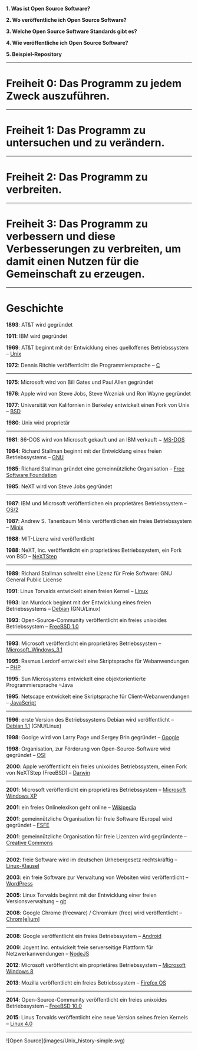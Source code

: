 
<p class="fragment">
  <strong>1. Was ist Open Source Software?</strong>
</p>
<p class="fragment">
  <strong>2. Wo veröffentliche ich Open Source Software?</strong>
</p>
<p class="fragment">
  <strong>3. Welche Open Source Software Standards gibt es?</strong>
</p>
<p class="fragment">
  <strong>4. Wie veröffentliche ich Open Source Software?</strong>
</p>
<p class="fragment">
  <strong>5. Beispiel-Repository</strong>
</p>

---
<!-- .slide: data-background="images/reactions/tumblr_inline_na61n7e6yw1raprkq.gif" data-state="inverted faded" -->

# Freiheit 0: Das Programm zu jedem Zweck auszuführen.

---
<!-- .slide: data-background="images/reactions/tumblr_inline_mxzcnayKCb1raprkq.gif" data-state="inverted faded" -->

# Freiheit 1: Das Programm zu untersuchen und zu verändern.

---
<!-- .slide: data-background="images/reactions/tumblr_inline_na61n7e6yw1raprkq.gif" data-state="inverted faded" -->

# Freiheit 2: Das Programm zu verbreiten.

---
<!-- .slide: data-background="images/reactions/tumblr_mej27iJ3rC1qdpvjdo1_500.gif" data-state="inverted faded" -->

# Freiheit 3: Das Programm zu verbessern und diese Verbesserungen zu verbreiten, um damit einen Nutzen für die Gemeinschaft zu erzeugen.

---

# Geschichte

<p lang="zxx"><span style=""><b>1893</b>: AT&amp;T wird gegründet</span></p>
<p lang="zxx"><span style=""><b>1911</b>: IBM wird gegründet</span></p>
<p lang="zxx"><span style=""><b>1969</b></span><span style="">: AT&amp;T </span><span style="">beginnt mit der Entwicklung eines</span><span style=""> quelloffenes Betriebssystem – <a href="http://de.wikipedia.org/wiki/Unix">Unix</a></span></p>
<p lang="zxx"><span style=""><b>1972</b></span><span style="">: Dennis Ritchie veröffentlciht die Programmiersprache </span><span style="">– </span><a href="http://de.wikipedia.org/wiki/C_(Programmiersprache)"><span style="">C</span></a></p>

---

<p lang="zxx"><span style=""><b>1975</b>: Microsoft wird von Bill Gates und Paul Allen gegründet</span></p>
<p lang="zxx"><span style=""><b>1976</b>: Apple wird von Steve Jobs, Steve Wozniak und Ron Wayne gegründet</span></p>
<p lang="zxx"><span style=""><b>1977</b></span><span style="">: Universität von Kalifornien in Berkeley entwickelt einen Fork von Unix </span><span style="">–</span><span style=""> <a href="http://de.wikipedia.org/wiki/Berkeley_Software_Distribution">BSD</a></span></p>
<p lang="zxx"><span style=""><b>1980</b>: Unix wird proprietär</span></p>

---

<p lang="zxx"><span style=""><span style=""><b>1981</b></span><span style="">: 86-DOS wird von Microsoft gekauft und an IBM verkauft </span><span style="">~ </span><a href="http://de.wikipedia.org/wiki/MS-DOS"><span style="">MS-DOS</span></a></span></p>
<p lang="zxx"><span style=""><b>198</b></span><span style=""><b>4</b></span><span style="">: </span><span style="">Richard Stallman beginnt mit der Entwicklung eines freien Betriebssystems – <a href="http://www.gnu.org/software/software.de.html#allgnupkgs">GNU</a></span></p>
<p lang="zxx"><span style=""><span style=""><b>1985</b></span><span style="">: Richard Stallman gründet eine gemeinnützliche Organisation </span><span style="">–</span><span style=""> <a href="http://www.fsf.org/">Free Software Foundation</a></span></span></p>
<p lang="zxx"><span style=""><b>1985</b>: NeXT wird von Steve Jobs gegründet</span></p>

---

<p lang="zxx"><span style=""><span style=""><b>1987</b></span><span style="">: IBM und </span><span style="">Microsoft</span><span style=""> veröffentlichen ein </span><span style="">proprietäres Betriebssystem –</span><span style=""> <a href="http://de.wikipedia.org/wiki/OS/2">OS/2</a></span></span></p>
<p lang="zxx"><span style=""><span style=""><b>1987</b></span><span style="">: Andrew S. Tanenbaum </span><span style=""><span style=""><span lang="de-DE">Minix </span></span></span><span style=""><span style=""><span lang="de-DE">veröffentlichen ein </span></span></span><span style=""><span style=""><span lang="de-DE">freie</span></span></span><span style=""><span style=""><span lang="de-DE">s</span></span></span><span style=""><span style=""><span lang="de-DE"> Betriebssystem – </span></span></span><a href="http://de.wikipedia.org/wiki/Minix_(Betriebssystem)"><span style=""><span style=""><span lang="de-DE">Minix</span></span></span></a></span></p>
<p lang="zxx"><span style=""><b>1988</b>: MIT-Lizenz wird veröffentlicht</span></p>
<p lang="zxx"><span style=""><b>198</b></span><span style=""><b>8</b></span><span style="">: </span><span style="">NeXT, Inc. veröffentlicht ein proprietäres Betriebssystem, ein Fork von BSD – <a href="http://de.wikipedia.org/wiki/NeXTStep">NeXTStep</a></span></p>

---

<p lang="zxx"><span style=""><b>1989</b>: Richard Stallman schreibt eine Lizenz für Freie Software: GNU General Public License </span></p>
<p lang="zxx"><span style=""><b>1991</b></span><span style="">: Linus Torvalds entwickelt einen freien Kernel – <a href="http://groups.google.de/group/comp.os.minix/msg/b813d52cbc5a044b?dmode=source">Linux</a></span></p>
<p lang="zxx"><span style=""><b>199</b></span><span style=""><b>3</b></span><span style="">: Ian Murdock </span><span style="">beginnt mit der Entwicklung eines freien Betriebssystems – <a href="http://de.wikipedia.org/wiki/Debian">Debian</a> (GNU/Linux)</span></p>
<p lang="zxx"><span style=""><b>1993</b></span><span style="">: Open-Source-Community veröffentlicht ein freies unixoides Betriebssystem – <a href="http://de.wikipedia.org/wiki/FreeBSD">FreeBSD 1.0</a></span></p>

---

<p lang="zxx"><span style=""><b>1993</b></span><span style="">: Microsoft veröffentlicht ein proprietäres Betriebssystem – <a href="http://de.wikipedia.org/wiki/Microsoft_Windows_3.1">Microsoft_Windows_3.1</a></span></p>
<p lang="zxx"><span style=""><b>1995</b></span><span style="">: Rasmus Lerdorf entwickelt eine Skriptsprache für Webanwendungen </span><span style="">–</span><span style=""> <a href="https://groups.google.com/forum/#!msg/comp.infosystems.www.authoring.cgi/PyJ25gZ6z7A/M9FkTUVDfcwJ">PHP</a></span></p>
<p lang="zxx"><span style=""><b>1995</b></span><span style="">: Sun Microsystems entwickelt eine objektorientierte Programmiersprache </span><span style="">–</span><span>Java</span></p>
<p lang="zxx"><span style=""><b>1995</b></span><span style="">: Netscape entwickelt </span><span style="">eine Skriptsprache für </span><span style="">Client-</span><span style="">Webanwendungen – </span><a href="http://de.wikipedia.org/wiki/JavaScript"><span style="">JavaScript</span></a></p>

---

<p lang="zxx"><span style=""><b>1996</b></span><span style="">: </span><span style="">erste</span><span style=""> Version des</span><span style=""> Betriebssystems </span><span style="">Debian wird veröffentlicht</span><span style=""> – <a href="http://de.wikipedia.org/wiki/Debian">Debia</a></span><a href="http://de.wikipedia.org/wiki/Debian"><span style="">n 1.1</span></a><span style=""> (GNU/Linux)</span></p>
<p lang="zxx"><span style=""><b>1998</b></span><span style="">: Goolge wird von Larry Page und Sergey Brin</span><span style=""> gegründet – </span><a href="http://de.wikipedia.org/wiki/Google_Inc."><span style="">Google</span></a></p>
<p lang="zxx"><span style=""><b>1998</b></span><span style="">: Organisation, zur Förderung von Open-Source-Software wird gegründet </span><span style="">– </span><a href="http://opensource.org/"><span style="">OSI</span></a></p>
<p lang="zxx"><span style=""><b>2000</b></span><span style="">: Apple </span><span style="">veröffentlicht ein freies unixoides Betriebssystem, einen Fork von NeXTStep (FreeBSD) – <a href="https://developer.apple.com/library/mac/documentation/MacOSX/Conceptual/OSX_Technology_Overview/SystemTechnology/SystemTechnology.html#//apple_ref/doc/uid/TP40001067-CH207-SW30">Darwin</a> </span></p>

---

<p lang="zxx"><span style=""><b>2001</b></span><span style="">: Microsoft </span><span style="">veröffentlicht ein</span> <span style="">proprietäres </span><span style="">Betriebssystem </span><span style="">–</span><span style=""> <a href="http://de.wikipedia.org/wiki/Microsoft_Windows_XP">Microsoft Windows XP</a></span></p>
<p lang="zxx"><span style=""><b>2001</b></span><span style="">: ein freies Onlinelexikon geht online </span><span style="">–</span><span style=""> <a href="http://de.wikipedia.org/wiki/Wikipedia">Wikipedia</a></span></p>
<p lang="zxx"><span style=""><b>2001</b></span><span style="">: gemeinnützliche Organisation für freie Software </span><span style="">(</span><span style="">Europa</span><span style="">)</span><span style=""> wird gegründet </span><span style="">–</span> <a href="http://fsfe.org/"><span style="">FSFE</span></a></p>
<p lang="zxx"><span style=""><b>2001</b></span><span style="">: </span><span style="">gemeinnützliche Organisation</span><span style=""> für freie Lizenzen wird gegründente </span><span style="">–</span><span style=""> <a href="http://creativecommons.org/choose/">Creative Commons</a></span></p>

---

<p lang="zxx"><span style=""><b>2002</b></span><span style="">: freie Software wird im deutschen Urhebergesetz rechtskräftig – <a href="http://www.gesetze-im-internet.de/urhg/__32.html">Linux-Klausel</a> </span></p>
<p lang="zxx"><span style=""><b>2003</b></span><span style="">: ein freie Software zur Verwaltung von Websiten wird veröffentlicht </span><span style="">– </span><a href="https://wordpress.org/about/license/"><span style="">WordPress</span></a></p>
<p lang="zxx"><span style=""><b>2005</b></span><span style="">: Linux Torvalds beginnt mit der Entwicklung einer freien Versionsverwaltung – <a href="http://de.wikipedia.org/wiki/Git">git</a> </span></p>
<p lang="zxx"><span style=""><b>2008</b></span><span style="">: Google Chrome (</span><span style="">f</span><span style="">reeware) / Chromium (</span><span style="">f</span><span style="">ree) wird veröffentlicht </span><span style="">– </span><a href="http://en.wikipedia.org/wiki/Chromium_(web_browser)"><span style="">Chrom[e|ium]</span></a></p>

---


<p lang="zxx"><span style=""><b>2008</b></span><span style="">: Google veröffentlicht ein </span><span style="">freies Betriebssystem – </span><a href="http://de.wikipedia.org/wiki/Android_(Betriebssystem)#Kritik"><span style="">Android</span></a></p>
<p lang="zxx"><span style=""><b>2009</b></span><span style="">: Joyent Inc. e</span><span style="">ntwickelt freie </span><span style="">serverseitige Plattform für Netzwerkanwendungen – <a href="http://de.wikipedia.org/wiki/Node.js">NodeJS</a></span></p>
<p lang="zxx"><span style=""><b>2012</b></span><span style="">: Microsoft </span><span style="">veröffentlicht ein</span> <span style="">proprietäres </span><span style="">Betriebssystem </span><span style="">–</span><span style=""> <a href="http://de.wikipedia.org/wiki/Microsoft_Windows_8">Microsoft Windows 8</a></span></p>
<p lang="zxx"><span style=""><b>2013</b></span><span style="">: Mozilla veröffentlicht ein </span><span style="">freies Betriebssystem – </span><a href="http://de.wikipedia.org/wiki/Firefox_OS"><span style="">Firefox OS</span></a></p>


---

<p lang="zxx"><span style=""><b>2014</b></span><span style="">: </span><span style="">Open-Source-Community veröffentlicht ein freies unixoides Betriebssystem – <a href="http://de.wikipedia.org/wiki/FreeBSD">FreeBSD 1</a></span><a href="http://de.wikipedia.org/wiki/FreeBSD"><span style="">0</span></a><a href="http://de.wikipedia.org/wiki/FreeBSD"><span style="">.0</span></a></p>
<p lang="zxx"><span style=""><b>2015</b></span><span style="">: </span><span style="">Linus Torvalds </span><span style="">veröffentlicht</span> <span style="">eine neue Version seines f</span><span style="">reien Kernel</span><span style="">s – <a href="http://de.wikipedia.org/wiki/Linux_(Kernel)">Linux 4.0</a></span></p>

---
<!-- .slide: data-background="images/backgrounds/shutterstock_201625775_b.jpg" data-state="inverted faded" -->

<div class="width_img_wrapper_80">
  ![Open Source](images/Unix_history-simple.svg)
</div>
